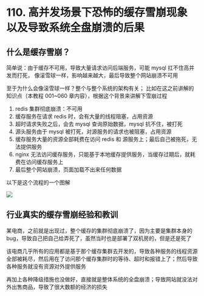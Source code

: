 # 110. 高并发场景下恐怖的缓存雪崩现象以及导致系统全盘崩溃的后果

## 什么是缓存雪崩？
简单说：由于缓存不可用，导致大量请求访问后端服务，可能 mysql 扛不住高并发而打死，
像滚雪球一样，影响越来越大，最后导致整个网站崩溃不可用

至于为什么会像滚雪球一样？整个与整个系统的架构有关；
比如在这之前讲解的知识点（本教程 001~060 章内容），根据这个背景来讲解下雪崩过程

1. redis 集群彻底崩溃：不可用
2. 缓存服务在请求 redis 时，会有大量的线程阻塞，占用资源
3. 超时请求失败之后，会去 mysql 查询原始数据，mysql 抗不住，被打死
4. 源头服务由于 mysql 被打死，对源服务的请求也被阻塞，占用资源
5. 缓存服务大量的资源全部耗费在访问 redis 和 源服务上；最后自己被拖死，无法提供服务
6. nginx 无法访问缓存服务，只能基于本地缓存提供服务，当缓存过期后，就耗费在访问缓存服务上
7. 最后整个网站崩溃，页面加载不出来任何数据

以下是这个流程的一个图解

![](https://txxs.github.io/pic/record/cache-pdp/markdown-img-paste-20190618231112839.png)

## 行业真实的缓存雪崩经验和教训
某电商，之前就是出现过，整个缓存的集群彻底崩溃了，因为主要是集群本身的 bug，导致自己把自己给弄死了，虽然当时也是部署了双机房的，但是还是死了

该电商几乎所有的应用都是基于那个缓存集群去开发的，导致各种服务的线程资源全部被耗尽，然后用在了访问那个缓存集群时的等待、超时和报错上了；然后导致各种服务就没有资源对外提供服务

再加上各种降级措施也没做好，直接就是整体系统的全盘崩溃；导致网站就没法对外出售商品，导致了很大数额的经济的损失

